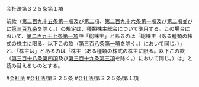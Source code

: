 会社法第３２５条第１項

前款（[第二百九十五条第一項](会社法＿＿＿＿第２９５条第１項)及び[第二項](会社法＿＿＿＿第３２５条第２項)、[第二百九十六条第一項](会社法＿＿＿＿第２９６条第１項)及び[第二項](会社法＿＿＿＿第３２５条第２項)並びに[第三百九条](会社法＿＿＿＿第３０９条)を除く。）の規定は、種類株主総会について準用する。この場合において、[第二百九十七条第一項](会社法＿＿＿＿第２９７条第１項)中「総株主」とあるのは「総株主（ある種類の株式の株主に限る。以下この款（[第三百八条第一項](会社法＿＿＿＿第３０８条第１項)を除く。）において同じ。）」と、「株主は」とあるのは「株主（ある種類の株式の株主に限る。以下この款（[第三百十八条第四項](会社法＿＿＿＿第３１８条第４項)及び[第三百十九条第三項](会社法＿＿＿＿第３１９条第３項)を除く。）において同じ。）は」と読み替えるものとする。

#会社法
#会社法/第３２５条
#会社法/第３２５条/第１項

